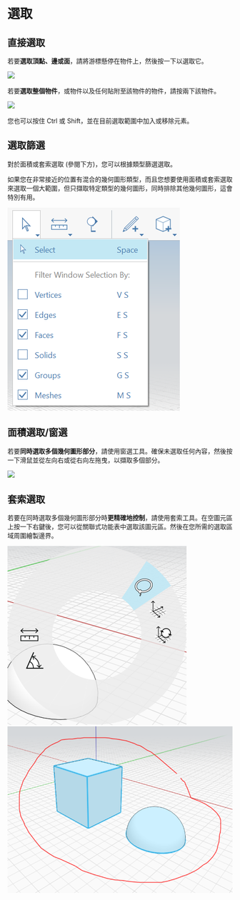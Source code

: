 # 選取

## 直接選取

若要**選取頂點、邊或面**，請將游標懸停在物件上，然後按一下以選取它。

![](../.gitbook/assets/direct\_selection1.png)

若要**選取整個物件**，或物件以及任何貼附至該物件的物件，請按兩下該物件。

![](../.gitbook/assets/direct\_selection2.png)

您也可以按住 Ctrl 或 Shift，並在目前選取範圍中加入或移除元素。

## 選取篩選

對於面積或套索選取 (參閱下方)，您可以根據類型篩選選取。

如果您在非常接近的位置有混合的幾何圖形類型，而且您想要使用面積或套索選取來選取一個大範圍，但只擷取特定類型的幾何圖形，同時排除其他幾何圖形，這會特別有用。

![](<../.gitbook/assets/selection-filter (1).png>)

## 面積選取/窗選

若要**同時選取多個幾何圖形部分**，請使用窗選工具。確保未選取任何內容，然後按一下滑鼠並從左向右或從右向左拖曳，以擷取多個部分。

![](../.gitbook/assets/direct\_selection3.png)

## 套索選取

若要在同時選取多個幾何圖形部分時**更精確地控制**，請使用套索工具。在空圖元區上按一下右鍵後，您可以從關聯式功能表中選取該圖元區。然後在您所需的選取區域周圍繪製邊界。

![](../.gitbook/assets/lasso1.png)\
![](../.gitbook/assets/lasso2.png)
